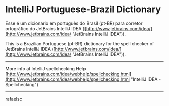 IntelliJ Portuguese-Brazil Dictionary
=====================================

Esse é um dicionario em português do Brasil (pt-BR) para corretor ortográfico do JetBrains IntelliJ IDEA ([http://www.jetbrains.com/idea/](http://www.jetbrains.com/idea/ "JetBrains IntelliJ IDEA")).

This is a Brazilian Portuguese (pt-BR) dictionary for the spell checker of JetBrains IntelliJ IDEA ([http://www.jetbrains.com/idea/](http://www.jetbrains.com/idea/ "JetBrains IntelliJ IDEA")).

----------

More info at IntelliJ spellchecking Help [http://www.jetbrains.com/idea/webhelp/spellchecking.html](http://www.jetbrains.com/idea/webhelp/spellchecking.html "IntelliJ IDEA - Spellchecking")

----------
rafaelsc

